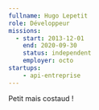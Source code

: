 ```yaml
---
fullname: Hugo Lepetit
role: Développeur
missions:
  - start: 2013-12-01
    end: 2020-09-30
    status: independent
    employer: octo
startups:
    - api-entreprise
---
```


Petit mais costaud !
